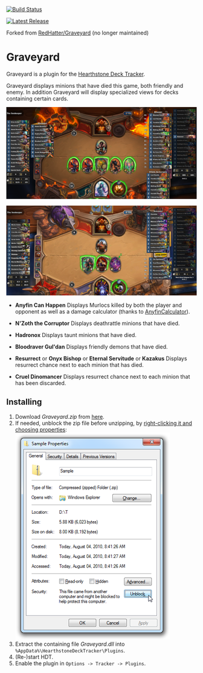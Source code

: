 [![Build Status](https://ci.appveyor.com/api/projects/status/github/batstyx/Graveyard?svg=true)](https://ci.appveyor.com/project/batstyx/Graveyard)

[![Latest Release](https://img.shields.io/github/release-pre/batstyx/Graveyard.svg)](https://github.com/batstyx/Graveyard/releases)

Forked from [RedHatter/Graveyard](https://github.com/RedHatter/Graveyard) (no longer maintained)

# Graveyard
Graveyard is a plugin for the [Hearthstone Deck Tracker](https://github.com/HearthSim/Hearthstone-Deck-Tracker).

Graveyard displays minions that have died this game, both friendly and enemy. In addition Graveyard will display specialized views for decks containing certain cards.

![Resurrect and N'Zoth](images/resurrect.png?raw=true)

![Discarded](images/discarded.png?raw=true)

* **Anyfin Can Happen**
Displays Murlocs killed by both the player and opponent as well as a damage calculator (thanks to [AnyfinCalculator](https://github.com/ericBG/AnyfinCalculator)).

* **N'Zoth the Corruptor**
Displays deathrattle minions that have died.

* **Hadronox**
Displays taunt minions that have died.

* **Bloodraver Gul'dan**
Displays friendly demons that have died.

* **Resurrect** or **Onyx Bishop** or **Eternal Servitude** or **Kazakus**
Displays resurrect chance next to each minion that has died.

* **Cruel Dinomancer**
Displays resurrect chance next to each minion that has been discarded.

## Installing
1. Download *Graveyard.zip* from [here](https://github.com/batstyx/Graveyard/releases).
2. If needed, unblock the zip file before unzipping, by [right-clicking it and choosing properties](http://blogs.msdn.com/b/delay/p/unblockingdownloadedfile.aspx):
![Unblock](images/unblock.png?raw=true)
3. Extract the containing file *Graveyard.dll* into `%AppData%\HearthstoneDeckTracker\Plugins`.
4. (Re-)start HDT.
5. Enable the plugin in `Options -> Tracker -> Plugins`.

